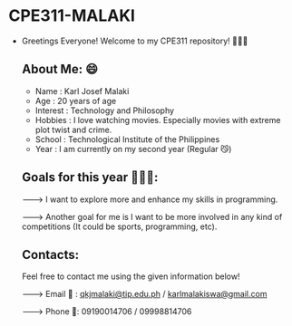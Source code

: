 # CPE311-MALAKI

- Greetings Everyone! Welcome to my CPE311 repository! 👋👋👋

  ## About Me: 😄
  - Name : Karl Josef Malaki
  - Age : 20 years of age
  - Interest :  Technology and Philosophy
  - Hobbies : I love watching movies. Especially movies with extreme plot twist and crime.
  - School :  Technological Institute of the Philippines
  - Year : I am currently on my second year (Regular 😼)

  ## Goals for this year 🥇🥈🥉:
  ---> I want to explore more and enhance my skills in programming.

  ---> Another goal for me is I want to be more involved in any kind of competitions (It could be sports, programming, etc).

  ## Contacts:
  Feel free to contact me using the given information below!
  
  ---> Email 📧 : qkjmalaki@tip.edu.ph / karlmalakiswa@gmail.com
  
  ---> Phone 📱: 09190014706 / 09998814706
